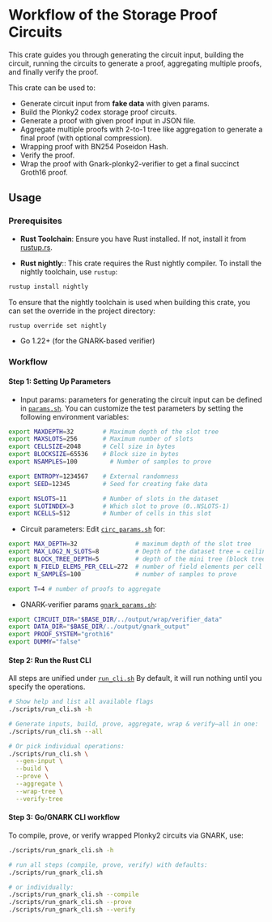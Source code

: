 # Workflow of the Storage Proof Circuits

This crate guides you through generating the circuit input, 
building the circuit, 
running the circuits to generate a proof, aggregating multiple proofs, and finally verify the proof.

This crate can be used to:

- Generate circuit input from **fake data** with given params.
- Build the Plonky2 codex storage proof circuits. 
- Generate a proof with given proof input in JSON file.
- Aggregate multiple proofs with 2-to-1 tree like aggregation to generate a final proof (with optional compression).
- Wrapping proof with BN254 Poseidon Hash.
- Verify the proof.
- Wrap the proof with Gnark-plonky2-verifier to get a final succinct Groth16 proof.

## Usage

### Prerequisites

- **Rust Toolchain**: Ensure you have Rust installed. If not, install it from [rustup.rs](https://rustup.rs/).

- **Rust nightly**:: This crate requires the Rust nightly compiler. To install the nightly toolchain, use `rustup`:

```bash
rustup install nightly
```

To ensure that the nightly toolchain is used when building this crate, you can set the override in the project directory:

```bash
rustup override set nightly
```

- Go 1.22+ (for the GNARK-based verifier)

### Workflow

#### Step 1: Setting Up Parameters
- Input params: parameters for generating the circuit input can be defined in [`params.sh`](scripts/params.sh).
You can customize the test parameters by setting the following environment variables:

```bash
export MAXDEPTH=32        # Maximum depth of the slot tree
export MAXSLOTS=256       # Maximum number of slots
export CELLSIZE=2048      # Cell size in bytes
export BLOCKSIZE=65536    # Block size in bytes
export NSAMPLES=100         # Number of samples to prove

export ENTROPY=1234567    # External randomness
export SEED=12345         # Seed for creating fake data

export NSLOTS=11          # Number of slots in the dataset
export SLOTINDEX=3        # Which slot to prove (0..NSLOTS-1)
export NCELLS=512         # Number of cells in this slot
```
- Circuit parameters: Edit [`circ_params.sh`](./scripts/circ_params.sh) for:

```bash
export MAX_DEPTH=32                # maximum depth of the slot tree
export MAX_LOG2_N_SLOTS=8          # Depth of the dataset tree = ceiling_log2(max_slots)
export BLOCK_TREE_DEPTH=5          # depth of the mini tree (block tree)
export N_FIELD_ELEMS_PER_CELL=272  # number of field elements per cell
export N_SAMPLES=100               # number of samples to prove

export T=4 # number of proofs to aggregate
```
- GNARK-verifier params [`gnark_params.sh`](./scripts/gnark_params.sh): 
```bash
export CIRCUIT_DIR="$BASE_DIR/../output/wrap/verifier_data"
export DATA_DIR="$BASE_DIR/../output/gnark_output"
export PROOF_SYSTEM="groth16"
export DUMMY="false"
```

#### Step 2: Run the Rust CLI
All steps are unified under [`run_cli.sh`](./scripts/run_cli.sh) By default, it will run nothing until you specify the operations.
```bash
# Show help and list all available flags
./scripts/run_cli.sh -h

# Generate inputs, build, prove, aggregate, wrap & verify—all in one:
./scripts/run_cli.sh --all

# Or pick individual operations:
./scripts/run_cli.sh \
  --gen-input \
  --build \
  --prove \
  --aggregate \
  --wrap-tree \
  --verify-tree
```

#### Step 3: Go/GNARK CLI workflow
To compile, prove, or verify wrapped Plonky2 circuits via GNARK, use:
```bash
./scripts/run_gnark_cli.sh -h

# run all steps (compile, prove, verify) with defaults:
./scripts/run_gnark_cli.sh

# or individually:
./scripts/run_gnark_cli.sh --compile
./scripts/run_gnark_cli.sh --prove
./scripts/run_gnark_cli.sh --verify
```
